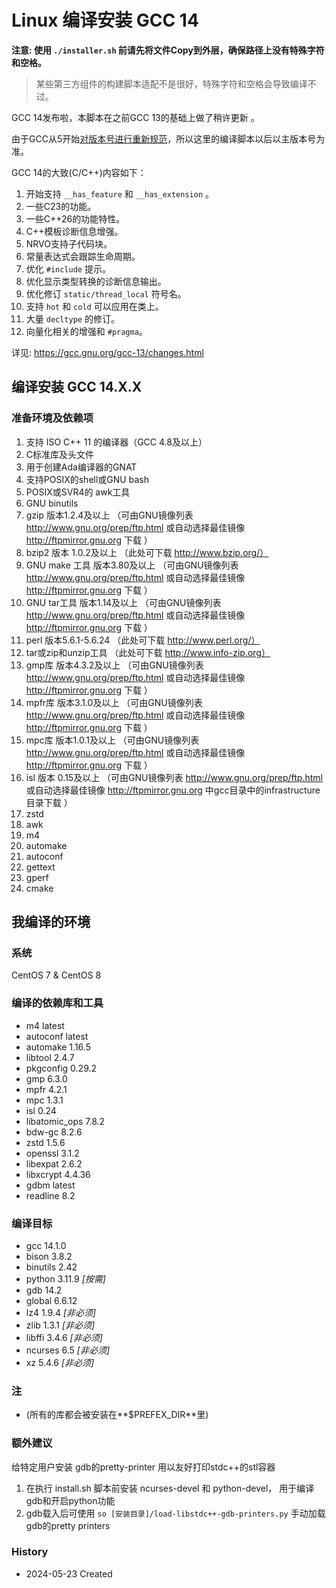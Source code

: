 # Linux 编译安装 GCC 14

**注意: 使用 `./installer.sh` 前请先将文件Copy到外层，确保路径上没有特殊字符和空格。**
> 某些第三方组件的构建脚本适配不是很好，特殊字符和空格会导致编译不过。

GCC 14发布啦，本脚本在之前GCC 13的基础上做了稍许更新 。

由于GCC从5开始[对版本号进行重新规范](https://gcc.gnu.org/develop.html#num_scheme)，所以这里的编译脚本以后以主版本号为准。

GCC 14的大致(C/C++)内容如下：

1. 开始支持 `__has_feature` 和 `__has_extension` 。
2. 一些C23的功能。
3. 一些C++26的功能特性。
4. C++模板诊断信息增强。
5. NRVO支持子代码块。
6. 常量表达式会跟踪生命周期。
7. 优化 `#include` 提示。
8. 优化显示类型转换的诊断信息输出。
9. 优化修订 `static/thread_local` 符号名。
10. 支持 `hot` 和 `cold` 可以应用在类上。
11. 大量 `decltype` 的修订。
12. 向量化相关的增强和 `#pragma`。

详见: https://gcc.gnu.org/gcc-13/changes.html

## 编译安装 GCC 14.X.X

### 准备环境及依赖项

1. 支持 ISO C++ 11 的编译器（GCC 4.8及以上）
2. C标准库及头文件
3. 用于创建Ada编译器的GNAT
4. 支持POSIX的shell或GNU bash
5. POSIX或SVR4的 awk工具
6. GNU binutils
7. gzip 版本1.2.4及以上     （可由GNU镜像列表 http://www.gnu.org/prep/ftp.html 或自动选择最佳镜像 http://ftpmirror.gnu.org 下载 ）
8. bzip2 版本 1.0.2及以上    （此处可下载 http://www.bzip.org/）
9. GNU make 工具 版本3.80及以上 （可由GNU镜像列表 http://www.gnu.org/prep/ftp.html 或自动选择最佳镜像 http://ftpmirror.gnu.org 下载 ）
10. GNU tar工具 版本1.14及以上   （可由GNU镜像列表 http://www.gnu.org/prep/ftp.html 或自动选择最佳镜像 http://ftpmirror.gnu.org 下载 ）
11. perl 版本5.6.1-5.6.24      （此处可下载 http://www.perl.org/）
12. tar或zip和unzip工具 （此处可下载 http://www.info-zip.org）
13. gmp库 版本4.3.2及以上 （可由GNU镜像列表 http://www.gnu.org/prep/ftp.html 或自动选择最佳镜像 http://ftpmirror.gnu.org 下载 ）
14. mpfr库 版本3.1.0及以上 （可由GNU镜像列表 http://www.gnu.org/prep/ftp.html 或自动选择最佳镜像 http://ftpmirror.gnu.org 下载 ）
15. mpc库 版本1.0.1及以上 （可由GNU镜像列表 http://www.gnu.org/prep/ftp.html 或自动选择最佳镜像 http://ftpmirror.gnu.org 下载 ）
16. isl 版本 0.15及以上 （可由GNU镜像列表 http://www.gnu.org/prep/ftp.html 或自动选择最佳镜像 http://ftpmirror.gnu.org 中gcc目录中的infrastructure目录下载 ）
17. zstd
18. awk
19. m4
20. automake
21. autoconf
22. gettext
23. gperf
24. cmake

## 我编译的环境

### 系统

CentOS 7 & CentOS 8

### 编译的依赖库和工具

+ m4 latest
+ autoconf latest
+ automake 1.16.5
+ libtool 2.4.7
+ pkgconfig 0.29.2
+ gmp 6.3.0
+ mpfr 4.2.1
+ mpc 1.3.1
+ isl 0.24
+ libatomic_ops 7.8.2
+ bdw-gc 8.2.6
+ zstd 1.5.6
+ openssl 3.1.2
+ libexpat 2.6.2
+ libxcrypt 4.4.36
+ gdbm latest
+ readline 8.2

### 编译目标

+ gcc 14.1.0
+ bison 3.8.2
+ binutils 2.42
+ python 3.11.9 *[按需]*
+ gdb 14.2
+ global 6.6.12
+ lz4 1.9.4 *[非必须]*
+ zlib 1.3.1 *[非必须]*
+ libffi 3.4.6 *[非必须]*
+ ncurses 6.5 *[非必须]*
+ xz 5.4.6 *[非必须]*

### 注

+ (所有的库都会被安装在**$PREFEX_DIR**里)

### 额外建议

给特定用户安装 gdb的pretty-printer 用以友好打印stdc++的stl容器

1. 在执行 install.sh 脚本前安装 ncurses-devel 和 python-devel， 用于编译gdb和开启python功能
2. gdb载入后可使用 ```so [安装目录]/load-libstdc++-gdb-printers.py``` 手动加载gdb的pretty printers

### History

+ 2024-05-23    Created
